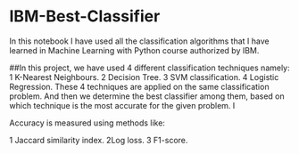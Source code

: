 # IBM-Best-Classifier

In this notebook I have used all the classification algorithms that I have learned in Machine Learning with Python course authorized by IBM.

##In this project, we have used 4 different classification techniques namely:
1 K-Nearest Neighbours.
2 Decision Tree.
3 SVM classification.
4 Logistic Regression.
These 4 techniques are applied on the same classification problem. And then we determine the best classifier among them, based on which technique is the most accurate for the given problem. I

Accuracy is measured using methods like:

1 Jaccard similarity index.
2Log loss.
3 F1-score.
